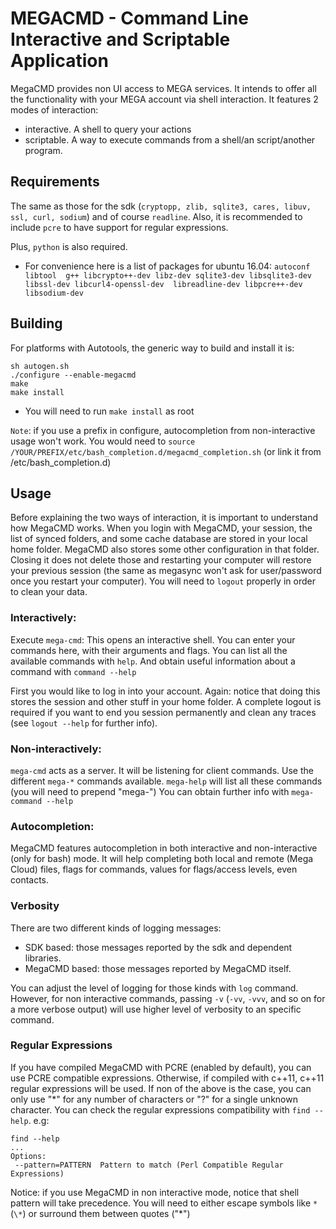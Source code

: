 # MEGACMD - Command Line Interactive and Scriptable Application

MegaCMD provides non UI access to MEGA services. It intends to offer all the functionality with your MEGA account via shell interaction. It features 2 modes of interaction: 

- interactive. A shell to query your actions
- scriptable. A way to execute commands from a shell/an script/another program.

## Requirements

The same as those for the sdk (`cryptopp, zlib, sqlite3, cares, libuv, ssl, curl, sodium`) and of course `readline`. Also, it is recommended to include `pcre` to
have support for regular expressions.

Plus, `python` is also required.

* For convenience here is a list of packages for ubuntu 16.04: `autoconf libtool 
g++ libcrypto++-dev libz-dev sqlite3-dev libsqlite3-dev libssl-dev libcurl4-openssl-dev 
libreadline-dev libpcre++-dev libsodium-dev`

## Building

For platforms with Autotools, the generic way to build and install it is:

    sh autogen.sh
    ./configure --enable-megacmd
    make
    make install
    
* You will need to run `make install` as root

`Note`: if you use a prefix in configure, autocompletion from non-interactive usage won't work. You would need to `source /YOUR/PREFIX/etc/bash_completion.d/megacmd_completion.sh` (or link it from /etc/bash_completion.d)

## Usage

Before explaining the two ways of interaction, it is important to understand how MegaCMD works. When you login with MegaCMD, your session, the list of synced folders, and some cache database are stored in your local home folder. MegaCMD also stores some other configuration in that folder. Closing it does not delete those and restarting your computer will restore your previous session (the same as megasync won't ask for user/password once you restart your computer). You will need to `logout` properly in order to clean your data.

### Interactively:

Execute `mega-cmd`:
This opens an interactive shell. You can enter your commands here, with their arguments and flags.
You can list all the available commands with `help`. And obtain useful information about a command with `command --help`

First you would like to log in into your account. Again: notice that doing this stores the session and other stuff in your home folder. A complete logout is required if you want to end you session permanently and clean any traces (see `logout --help` for further info).

### Non-interactively:

`mega-cmd` acts as a server. It will be listening for client commands.
Use the different `mega-*` commands available.
`mega-help` will list all these commands (you will need to prepend "mega-")
You can obtain further info with `mega-command --help`

### Autocompletion:

MegaCMD features autocompletion in both interactive and non-interactive (only for bash) mode. It will help completing both local and remote (Mega Cloud) files, flags for commands, values for flags/access levels, even contacts.  

### Verbosity

There are two different kinds of logging messages:
- SDK based: those messages reported by the sdk and dependent libraries.
- MegaCMD based: those messages reported by MegaCMD itself.

You can adjust the level of logging for those kinds with `log` command.
However, for non interactive commands, passing `-v` (`-vv`, `-vvv`, and so on for a more verbose output) will use higher level of verbosity to an specific command.

### Regular Expressions
If you have compiled MegaCMD with PCRE (enabled by default), you can use PCRE compatible expressions. Otherwise, if compiled with c++11, c++11 regular expressions will be used. If non of the above is the case, you can only use "*" for any number of characters or "?" for a single unknown character.
You can check the regular expressions compatibility with `find --help`. e.g:
```
find --help
...
Options:
 --pattern=PATTERN	Pattern to match (Perl Compatible Regular Expressions)
```

Notice: if you use MegaCMD in non interactive mode, notice that shell pattern will take precedence. You will need to either escape symbols like `*` (`\*`) or surround them between quotes ("*")
